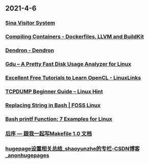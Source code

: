 
## 2021-4-6

### [Sina Visitor System](https://passport.weibo.com/visitor/visitor?_rand=1617684290.3873&a=enter&domain=.weibo.com&entry=miniblog&ua=php-sso_sdk_client-0.6.36&url=https%3A%2F%2Fweibo.com%2F6134470959%2FK8RkEkdzG)

### [Compiling Containers - Dockerfiles, LLVM and BuildKit](https://blog.earthly.dev/compiling-containers-dockerfiles-llvm-and-buildkit/)

### [Dendron - Dendron](https://wiki.dendron.so/)

### [Gdu – A Pretty Fast Disk Usage Analyzer for Linux](https://www.tecmint.com/gdu-disk-usage-analyzer-for-linux/)

### [Excellent Free Tutorials to Learn OpenCL - LinuxLinks](https://www.linuxlinks.com/excellent-free-tutorials-learn-opencl/)

### [TCPDUMP Beginner Guide – Linux Hint](https://linuxhint.com/tcpdump-beginner-guide-2/)

### [Replacing String in Bash | FOSS Linux](https://www.fosslinux.com/45774/replacing-string-bash.htm/)

### [Bash printf Function: 7 Examples for Linux](https://www.makeuseof.com/bash-printf-examples/)

### [后序 — 跟我一起写Makefile 1.0 文档](https://seisman.github.io/how-to-write-makefile/postscript.html)

### [hugepage设置相关总结_shaoyunzhe的专栏-CSDN博客_anonhugepages](https://blog.csdn.net/shaoyunzhe/article/details/54614077)